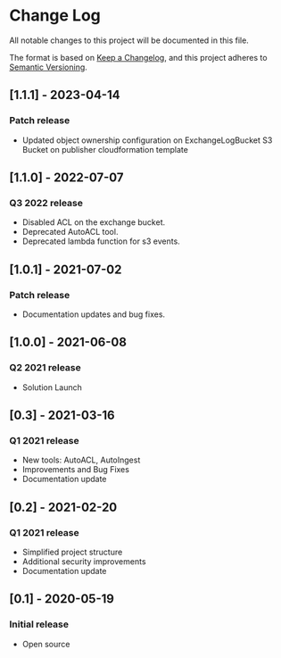 # Change Log
All notable changes to this project will be documented in this file.

The format is based on [Keep a Changelog](https://keepachangelog.com/en/1.0.0/),
and this project adheres to [Semantic Versioning](https://semver.org/spec/v2.0.0.html).

## [1.1.1] -  2023-04-14
### Patch release
- Updated object ownership configuration on ExchangeLogBucket S3 Bucket on publisher cloudformation template

## [1.1.0] -  2022-07-07
### Q3 2022 release
- Disabled ACL on the exchange bucket.
- Deprecated AutoACL tool.
- Deprecated lambda function for s3 events.  

## [1.0.1] - 2021-07-02
### Patch release
- Documentation updates and bug fixes.

## [1.0.0] - 2021-06-08
### Q2 2021 release
- Solution Launch

## [0.3] - 2021-03-16
### Q1 2021 release
- New tools: AutoACL, AutoIngest
- Improvements and Bug Fixes
- Documentation update

## [0.2] - 2021-02-20
### Q1 2021 release
- Simplified project structure
- Additional security improvements
- Documentation update

## [0.1] - 2020-05-19
### Initial release
- Open source
